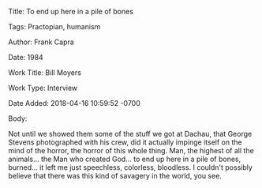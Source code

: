 Title:  To end up here in a pile of bones

Tags:   Practopian, humanism

Author: Frank Capra

Date:   1984

Work Title: Bill Moyers

Work Type: Interview

Date Added: 2018-04-16 10:59:52 -0700

Body: 

Not until we showed them some of the stuff we got at Dachau, that George Stevens photographed with his crew, did it actually impinge itself on the mind of the horror, the horror of this whole thing.  Man, the highest of all the animals... the Man who created God... to end up here in a pile of bones, burned... it left me just speechless, colorless, bloodless. I couldn't possibly believe that there was this kind of savagery in the world, you see. 

